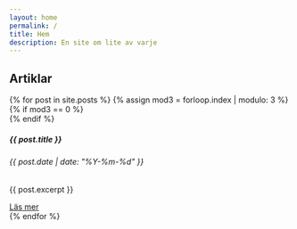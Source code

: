 ```yaml
---
layout: home
permalink: /
title: Hem
description: En site om lite av varje
---
```


## Artiklar

<div class="row">
{% for post in site.posts %}
 {% assign mod3 = forloop.index | modulo: 3 %}
  {% if mod3 == 0 %}</div><div class="row">{% endif %}
<div class="col-md-6 col-xl-4">
<div class="card">
  <div class="card-body">
    <h5 class="card-title">{{ post.title }}</h5>
    <h6 class="card-subtitle mb-2 text-muted">{{ post.date | date: "%Y-%m-%d" }}</h6>
    <p class="card-text">{{ post.excerpt }}</p>
    <a href="{{ post.url }}" class="btn btn-primary">Läs mer</a>
  </div>
</div>
</div>
{% endfor %}
</div>